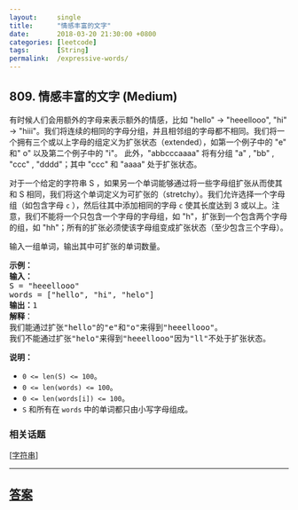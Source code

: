 ```yaml
---
layout:     single
title:      "情感丰富的文字"
date:       2018-03-20 21:30:00 +0800
categories: [leetcode]
tags:       [String]
permalink:  /expressive-words/
---
```


## 809. 情感丰富的文字 (Medium)

<p>有时候人们会用额外的字母来表示额外的情感，比如 &quot;hello&quot; -&gt; &quot;heeellooo&quot;, &quot;hi&quot; -&gt; &quot;hiii&quot;。我们将连续的相同的字母分组，并且相邻组的字母都不相同。我们将一个拥有三个或以上字母的组定义为扩张状态（extended），如第一个例子中的 &quot;e&quot; 和&quot; o&quot; 以及第二个例子中的 &quot;i&quot;。 此外，&quot;abbcccaaaa&quot; 将有分组&nbsp;&quot;a&quot; , &quot;bb&quot; , &quot;ccc&quot; , &quot;dddd&quot;；其中 &quot;ccc&quot; 和 &quot;aaaa&quot; 处于扩张状态。</p>

<p>对于一个给定的字符串 S ，如果另一个单词能够通过将一些字母组扩张从而使其和 S 相同，我们将这个单词定义为可扩张的（stretchy）。我们允许选择一个字母组（如包含字母&nbsp;<code>c</code>&nbsp;），然后往其中添加相同的字母&nbsp;<code>c</code>&nbsp;使其长度达到 3 或以上。注意，我们不能将一个只包含一个字母的字母组，如 &quot;h&quot;，扩张到一个包含两个字母的组，如 &quot;hh&quot;；所有的扩张必须使该字母组变成扩张状态（至少包含三个字母）。</p>

<p>输入一组单词，输出其中可扩张的单词数量。</p>

<pre>
<strong>示例：</strong>
<strong>输入：</strong> 
S = &quot;heeellooo&quot;
words = [&quot;hello&quot;, &quot;hi&quot;, &quot;helo&quot;]
<strong>输出：</strong>1
<strong>解释</strong>：
我们能通过扩张&quot;hello&quot;的&quot;e&quot;和&quot;o&quot;来得到&quot;heeellooo&quot;。
我们不能通过扩张&quot;helo&quot;来得到&quot;heeellooo&quot;因为&quot;ll&quot;不处于扩张状态。
</pre>

<p><strong>说明：</strong></p>

<ul>
	<li><code>0 &lt;= len(S) &lt;= 100</code>。</li>
	<li><code>0 &lt;= len(words) &lt;= 100</code>。</li>
	<li><code>0 &lt;= len(words[i]) &lt;= 100</code>。</li>
	<li><code>S</code>&nbsp;和所有在&nbsp;<code>words</code>&nbsp;中的单词都只由小写字母组成。</li>
</ul>

### 相关话题
  [[字符串](https://github.com/openset/leetcode/tree/master/tag/string/README.md)]

---

## [答案](https://github.com/openset/leetcode/tree/master/problems/expressive-words)
